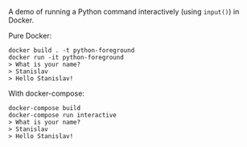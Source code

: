 A demo of running a Python command interactively (using `input()`) in Docker.

Pure Docker:

```
docker build . -t python-foreground
docker run -it python-foreground
> What is your name?
> Stanislav
> Hello Stanislav!
```

With docker-compose: 

```
docker-compose build
docker-compose run interactive
> What is your name?
> Stanislav
> Hello Stanislav!
```